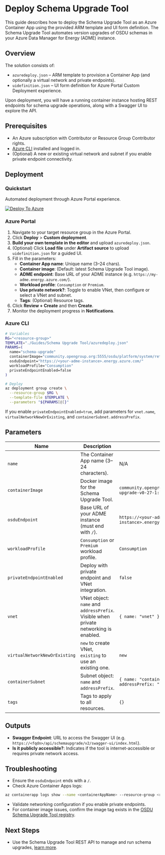 # Deploy Schema Upgrade Tool

This guide describes how to deploy the Schema Upgrade Tool as an Azure Container App using the provided ARM template and UI form definition. The Schema Upgrade Tool automates version upgrades of OSDU schemas in your Azure Data Manager for Energy (ADME) instance.

## Overview

The solution consists of:

- `azuredeploy.json` – ARM template to provision a Container App (and optionally a virtual network and private endpoints).
- `uidefinition.json` – UI form definition for Azure Portal Custom Deployment experience.

Upon deployment, you will have a running container instance hosting REST endpoints for schema upgrade operations, along with a Swagger UI to explore the API.

## Prerequisites

- An Azure subscription with Contributor or Resource Group Contributor rights.
- [Azure CLI](https://docs.microsoft.com/cli/azure/install-azure-cli) installed and logged in.
- (Optional) A new or existing virtual network and subnet if you enable private endpoint connectivity.

## Deployment

### Quickstart

Automated deployment through Azure Portal experience.

[![Deploy To Azure](https://docs.microsoft.com/en-us/azure/templates/media/deploy-to-azure.svg)](https://portal.azure.com/#blade/Microsoft_Azure_CreateUIDef/CustomDeploymentBlade/uri/https%3A%2F%2Fraw.githubusercontent.com%2FEirikHaughom%2FADME%2Frefs%2Fheads%2Fmain%2FGuides%2FSchema%2520Upgrade%2520Tool%2Fazuredeploy.json/uiFormDefinitionUri/https%3A%2F%2Fraw.githubusercontent.com%2FEirikHaughom%2FADME%2Frefs%2Fheads%2Fmain%2FGuides%2FSchema%2520Upgrade%2520Tool%2Fuidefinition.json)

### Azure Portal

1. Navigate to your target resource group in the Azure Portal.
2. Click **Deploy** > **Custom deployment**.
3. **Build your own template in the editor** and upload `azuredeploy.json`.
4. (Optional) Click **Load file** under **Artifact source** to upload `uidefinition.json` for a guided UI.
5. Fill in the parameters:
   - **Container App name**: Unique name (3–24 chars).
   - **Container image**: (Default: latest Schema Upgrade Tool image).
   - **ADME endpoint**: Base URL of your ADME instance (e.g. `https://my-adme.energy.azure.com/`).
   - **Workload profile**: `Consumption` or `Premium`.
   - **Use private network?**: Toggle to enable VNet, then configure or select a VNet and subnet.
   - **Tags**: (Optional) Resource tags.
6. Click **Review + Create** and then **Create**.
7. Monitor the deployment progress in **Notifications**.

### Azure CLI

```bash
# Variables
RG="<resource-group>"
TEMPLATE="./Guides/Schema Upgrade Tool/azuredeploy.json"
PARAMS=( 
  name="schema-upgrade"
  containerImage="community.opengroup.org:5555/osdu/platform/system/reference/schema-upgrade/schema-upgrade-v0-27-1:latest"
  osduEndpoint="https://<your-adme-instance>.energy.azure.com/"
  workloadProfile="Consumption"
  privateEndpointEnabled=false
)

# Deploy
az deployment group create \
  --resource-group $RG \
  --template-file $TEMPLATE \
  --parameters "${PARAMS[@]}"
```  

If you enable `privateEndpointEnabled=true`, add parameters for `vnet.name`, `virtualNetworkNewOrExisting`, and `containerSubnet.addressPrefix`.

## Parameters

| Name                       | Description                                                                                 | Default                                                                         |
| -------------------------- | ------------------------------------------------------------------------------------------- | ------------------------------------------------------------------------------- |
| `name`                     | The Container App name (3–24 characters).                                                   | N/A                                                                             |
| `containerImage`           | Docker image for the Schema Upgrade Tool.                                                    | `community.opengroup.org:5555/.../schema-upgrade-v0-27-1:latest`                |
| `osduEndpoint`             | Base URL of your ADME instance (must end with `/`).                                          | `https://<your-adme-instance>.energy.azure.com/`                                |
| `workloadProfile`          | `Consumption` or `Premium` workload profile.                                                 | `Consumption`                                                                   |
| `privateEndpointEnabled`   | Deploy with private endpoint and VNet integration.                                           | `false`                                                                         |
| `vnet`                     | VNet object: `name` and `addressPrefix`. Visible when private networking is enabled.        | `{ name: "vnet" }`                                                             |
| `virtualNetworkNewOrExisting` | `new` to create VNet, `existing` to use an existing one.                                   | `new`                                                                           |
| `containerSubnet`          | Subnet object: `name` and `addressPrefix`.                                                   | `{ name: "containerSubnet", addressPrefix: "10.0.1.0/24" }`                  |
| `tags`                     | Tags to apply to all resources.                                                              | `{}`                                                                             |

## Outputs

- **Swagger Endpoint**: URL to access the Swagger UI (e.g. `https://<fqdn>/api/schemaupgrade/v2/swagger-ui/index.html`).
- **Is it publicly accessible?**: Indicates if the tool is internet-accessible or requires private network access.

## Troubleshooting

- Ensure the `osduEndpoint` ends with a `/`.
- Check Azure Container Apps logs:

```bash
az containerapp logs show --name <containerAppName> --resource-group <rg>
```

- Validate networking configuration if you enable private endpoints.
- For container image issues, confirm the image tag exists in the [OSDU Schema Upgrade Tool registry](https://community.opengroup.org/osdu/platform/system/reference/schema-upgrade/container_registry/).

## Next Steps

- Use the Schema Upgrade Tool REST API to manage and run schema upgrades, [learn more](https://osdu.pages.opengroup.org/platform/system/reference/schema-upgrade/).
